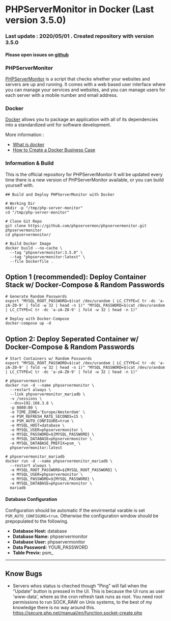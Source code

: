 
# PHPServerMonitor in Docker (Last version 3.5.0)

### Last update : 2020/05/01 . Created repository with version 3.5.0
#### Please open issues on [github](https://github.com/Quentinvarquet/docker-phpservermonitor/issues)

### PHPServerMonitor

[PHPServerMonitor](http://www.phpservermonitor.org/) is a script that checks whether your websites and servers are up and running. It comes with a web based user interface where you can manage your services and websites, and you can manage users for each server with a mobile number and email address.

### Docker

[Docker](https://www.docker.com/) allows you to package an application with all of its dependencies into a standardized unit for software development.

More information : 

* [What is docker](https://www.docker.com/what-docker)
* [How to Create a Docker Business Case](https://www.brianchristner.io/how-to-create-a-docker-business-case/)

### Information & Build

This is the official repository for PHPServerMonitor
It will be updated every time there is a new version of PHPServerMonitor available, or you can build yourself with.

```
## Build and Deploy PHPServerMonitor with Docker

# Working Dir
mkdir -p "/tmp/php-server-monitor"
cd "/tmp/php-server-monitor"

# Clone Git Repo
git clone https://github.com/phpservermon/phpservermonitor.git phpservermonitor
cd phpservermonitor/

# Build Docker Image
docker build --no-cache \
  --tag "phpservermonitor:3.5.0" \
  --tag "phpservermonitor:latest" \
  --file Dockerfile .
```


## Option 1 (recommended): Deploy Container Stack w/ Docker-Compose & Random Passwords

```
# Generate Random Passwords
export "MYSQL_ROOT_PASSWORD=$(cat /dev/urandom | LC_CTYPE=C tr -dc 'a-zA-Z0-9' | fold -w 32 | head -n 1)" "MYSQL_PASSWORD=$(cat /dev/urandom | LC_CTYPE=C tr -dc 'a-zA-Z0-9' | fold -w 32 | head -n 1)"

# Deploy with Docker-Compose
docker-compose up -d
```

## Option 2: Deploy Seperated Container w/ Docker-Compose & Random Passwords

```
# Start Containers w/ Random Passwords
export "MYSQL_ROOT_PASSWORD=$(cat /dev/urandom | LC_CTYPE=C tr -dc 'a-zA-Z0-9' | fold -w 32 | head -n 1)" "MYSQL_PASSWORD=$(cat /dev/urandom | LC_CTYPE=C tr -dc 'a-zA-Z0-9' | fold -w 32 | head -n 1)"

# phpservermonitor
docker run -d --name phpservermonitor \
  --restart always \
  --link phpservermonitor_mariadb \
  -v /sessions \
  --dns=192.168.3.8 \
  -p 8080:80 \
  -e TIME_ZONE='Europe/Amsterdam' \
  -e PSM_REFRESH_RATE_SECONDS=15 \
  -e PSM_AUTO_CONFIGURE=true \
  -e MYSQL_HOST=database \
  -e MYSQL_USER=phpservermonitor \
  -e MYSQL_PASSWORD=${MYSQL_PASSWORD} \
  -e MYSQL_DATABASE=phpservermonitor \
  -e MYSQL_DATABASE_PREFIX=psm_ \
  phpservermonitor:latest

# phpservermonitor_mariadb
docker run -d --name phpservermonitor_mariadb \
  --restart always \
  -e MYSQL_ROOT_PASSWORD=${MYSQL_ROOT_PASSWORD} \
  -e MYSQL_USER=phpservermonitor \
  -e MYSQL_PASSWORD=${MYSQL_PASSWORD} \
  -e MYSQL_DATABASE=phpservermonitor \
  mariadb
```

#### Database Configuration

Configuration should be automatic if the envirmental varable is set `PSM_AUTO_CONFIGURE=true`. Otherwise the configuration window should be prepopulated to the following.

* **Database Host:** database
* **Database Name:** phpservermonitor
* **Database User:** phpservermonitor
* **Data Password:** YOUR_PASSWORD
* **Table Previx:** psm_

-----

## Know Bugs

 - Servers whos status is cheched though "Ping" will fail when the "Update" button is pressed in the UI. This is because the UI runs as user 'www-data', where as the cron refresh task runs as root. You need root permissions to run SOCK_RAW on Unix systems, to the best of my knowledge there is no way around this. https://secure.php.net/manual/en/function.socket-create.php 
